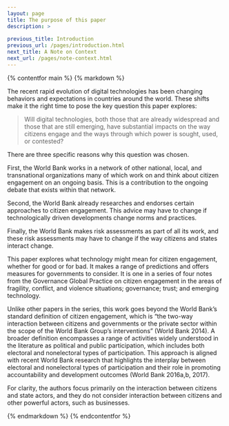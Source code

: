 ```yaml
---
layout: page
title: The purpose of this paper
description: >
  
previous_title: Introduction
previous_url: /pages/introduction.html
next_title: A Note on Context
next_url: /pages/note-context.html
---
```


{% contentfor main %}
{% markdown %}

The recent rapid evolution of digital technologies has been changing behaviors and expectations in countries around the world. These shifts make it the right time to pose the key question this paper explores:

> Will digital technologies, both those that are already widespread and those that are still emerging, have substantial impacts on the way citizens engage and the ways through which power is sought, used, or contested?

There are three specific reasons why this question was chosen.

First, the World Bank works in a network of other national, local, and transnational organizations many of which work on and think about citizen engagement on an ongoing basis. This is a contribution to the ongoing debate that exists within that network.

Second, the World Bank already researches and endorses certain approaches to citizen engagement. This advice may have to change if technologically driven developments change norms and practices. 

Finally, the World Bank makes risk assessments as part of all its work, and these risk assessments may have to change if the way citizens and states interact change.

This paper explores what technology might mean for citizen engagement, whether for good or for bad. It makes a range of predictions and offers measures for governments to consider. It is one in a series of four notes from the Governance Global Practice on citizen engagement in the areas of fragility, conflict, and violence situations; governance; trust; and emerging technology.

Unlike other papers in the series, this work goes beyond the World Bank’s standard definition of citizen engagement, which is “the two-way interaction between citizens and governments or the private sector within the scope of the World Bank Group’s interventions” (World Bank 2014). A broader definition encompasses a range of activities widely understood in the literature as political and public participation, which includes both electoral and nonelectoral types of participation. This approach is aligned with recent World Bank research that highlights the interplay between electoral and nonelectoral types of participation and their role in promoting accountability and development outcomes (World Bank 2016a,b, 2017).

For clarity, the authors focus primarily on the interaction between citizens and state actors, and they do not consider interaction between citizens and other powerful actors, such as businesses.

{% endmarkdown %}
{% endcontentfor %}